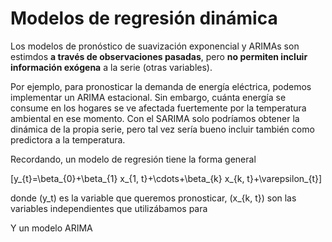 Modelos de regresión dinámica
================

Los modelos de pronóstico de suavización exponencial y ARIMAs son
estimdos **a través de observaciones pasadas**, pero **no permiten
incluir información exógena** a la serie (otras variables).

Por ejemplo, para pronosticar la demanda de energía eléctrica, podemos
implementar un ARIMA estacional. Sin embargo, cuánta energía se consume
en los hogares se ve afectada fuertemente por la temperatura ambiental
en ese momento. Con el SARIMA solo podríamos obtener la dinámica de la
propia serie, pero tal vez sería bueno incluir también como predictora a
la temperatura.

Recordando, un modelo de regresión tiene la forma general

\[y_{t}=\beta_{0}+\beta_{1} x_{1, t}+\cdots+\beta_{k} x_{k, t}+\varepsilon_{t}\]

donde \(y_t\) es la variable que queremos pronosticar, \(x_{k, t}\) son
las variables independientes que utilizábamos para

Y un modelo ARIMA
